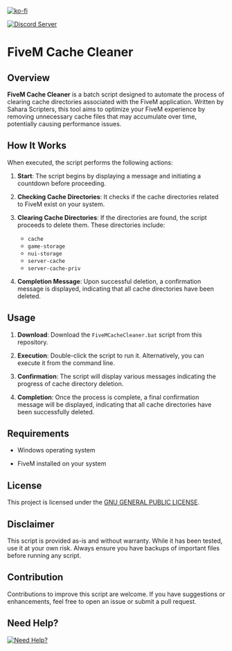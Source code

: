 [![ko-fi](https://ko-fi.com/img/githubbutton_sm.svg)](https://ko-fi.com/saharascripters)

<a href="https://discord.gg/kQxzuyqnkR"><img src="https://discordapp.com/api/guilds/882172298059190282/widget.png?style=banner2" alt="Discord Server"></a>

# FiveM Cache Cleaner

## Overview

**FiveM Cache Cleaner** is a batch script designed to automate the process of clearing cache directories associated with the FiveM application. Written by Sahara Scripters, this tool aims to optimize your FiveM experience by removing unnecessary cache files that may accumulate over time, potentially causing performance issues.

## How It Works

When executed, the script performs the following actions:

1. **Start**: The script begins by displaying a message and initiating a countdown before proceeding.

2. **Checking Cache Directories**: It checks if the cache directories related to FiveM exist on your system.

3. **Clearing Cache Directories**: If the directories are found, the script proceeds to delete them. These directories include:
   - `cache`
   - `game-storage`
   - `nui-storage`
   - `server-cache`
   - `server-cache-priv`

4. **Completion Message**: Upon successful deletion, a confirmation message is displayed, indicating that all cache directories have been deleted.

## Usage

1. **Download**: Download the `FiveMCacheCleaner.bat` script from this repository.

2. **Execution**: Double-click the script to run it. Alternatively, you can execute it from the command line.

3. **Confirmation**: The script will display various messages indicating the progress of cache directory deletion.

4. **Completion**: Once the process is complete, a final confirmation message will be displayed, indicating that all cache directories have been successfully deleted.

## Requirements

- Windows operating system

- FiveM installed on your system

## License

This project is licensed under the [GNU GENERAL PUBLIC LICENSE](LICENSE).

## Disclaimer

This script is provided as-is and without warranty. While it has been tested, use it at your own risk. Always ensure you have backups of important files before running any script.

## Contribution

Contributions to improve this script are welcome. If you have suggestions or enhancements, feel free to open an issue or submit a pull request.

## Need Help?

[![Need Help?](https://cdn.imgpile.com/f/yryoDqk_xl.png)](https://discord.gg/kQxzuyqnkR)

